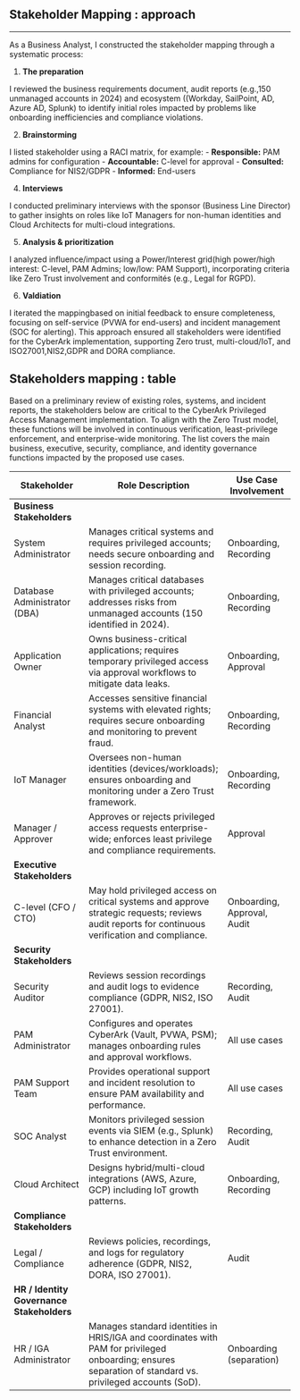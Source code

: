 ## Stakeholder Mapping : approach
___

As a Business Analyst, I constructed the stakeholder mapping through a systematic process: 

1.	**The preparation** 

I reviewed the business requirements document, audit reports (e.g.,150  unmanaged accounts in 2024) and ecosystem ((Workday, SailPoint, AD, Azure AD, Splunk) to identify initial roles impacted by problems like onboarding inefficiencies and compliance violations.

2.	**Brainstorming** 

I listed stakeholder using a RACI matrix, for example:
    - **Responsible:** PAM admins for configuration
    - **Accountable:** C-level for approval
    - **Consulted:** Compliance for NIS2/GDPR 
    - **Informed:** End-users
    
4.	**Interviews** 

I conducted preliminary interviews with the sponsor (Business Line Director) to gather insights on roles like IoT Managers for non-human identities and Cloud Architects for multi-cloud integrations.

5. **Analysis & prioritization** 

I analyzed influence/impact using a Power/Interest grid(high power/high interest: C-level, PAM Admins; low/low: PAM Support), incorporating criteria like Zero Trust involvement and conformités (e.g., Legal for RGPD).

6.	**Valdiation** 

I iterated the mappingbased on initial feedback to ensure completeness, focusing on self-service (PVWA for end-users) and incident management (SOC for alerting). 
This approach ensured all stakeholders were identified for the CyberArk implementation, supporting Zero trust, multi-cloud/IoT, and ISO27001,NIS2,GDPR and DORA compliance. 

## Stakeholders mapping : table

Based on a preliminary review of existing roles, systems, and incident reports, the stakeholders below are critical to the CyberArk Privileged Access Management implementation.
To align with the Zero Trust model, these functions will be involved in continuous verification, least-privilege enforcement, and enterprise-wide monitoring.
The list covers the main business, executive, security, compliance, and identity governance functions impacted by the proposed use cases.

| Stakeholder | Role Description | Use Case Involvement |
|---|---|---|
| **Business Stakeholders** |  |  |
| System Administrator | Manages critical systems and requires privileged accounts; needs secure onboarding and session recording. | Onboarding, Recording |
| Database Administrator (DBA) | Manages critical databases with privileged accounts; addresses risks from unmanaged accounts (150 identified in 2024). | Onboarding, Recording |
| Application Owner | Owns business-critical applications; requires temporary privileged access via approval workflows to mitigate data leaks. | Onboarding, Approval |
| Financial Analyst | Accesses sensitive financial systems with elevated rights; requires secure onboarding and monitoring to prevent fraud. | Onboarding, Recording |
| IoT Manager | Oversees non-human identities (devices/workloads); ensures onboarding and monitoring under a Zero Trust framework. | Onboarding, Recording |
| Manager / Approver | Approves or rejects privileged access requests enterprise-wide; enforces least privilege and compliance requirements. | Approval |
| **Executive Stakeholders** |  |  |
| C-level (CFO / CTO) | May hold privileged access on critical systems and approve strategic requests; reviews audit reports for continuous verification and compliance. | Onboarding, Approval, Audit |
| **Security Stakeholders** |  |  |
| Security Auditor | Reviews session recordings and audit logs to evidence compliance (GDPR, NIS2, ISO 27001). | Recording, Audit |
| PAM Administrator | Configures and operates CyberArk (Vault, PVWA, PSM); manages onboarding rules and approval workflows. | All use cases |
| PAM Support Team | Provides operational support and incident resolution to ensure PAM availability and performance. | All use cases |
| SOC Analyst | Monitors privileged session events via SIEM (e.g., Splunk) to enhance detection in a Zero Trust environment. | Recording, Audit |
| Cloud Architect | Designs hybrid/multi-cloud integrations (AWS, Azure, GCP) including IoT growth patterns. | Onboarding, Recording |
| **Compliance Stakeholders** |  |  |
| Legal / Compliance | Reviews policies, recordings, and logs for regulatory adherence (GDPR, NIS2, DORA, ISO 27001). | Audit |
| **HR / Identity Governance Stakeholders** |  |  |
| HR / IGA Administrator | Manages standard identities in HRIS/IGA and coordinates with PAM for privileged onboarding; ensures separation of standard vs. privileged accounts (SoD). | Onboarding (separation) |


